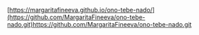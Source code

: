 [https://margaritafineeva.github.io/ono-tebe-nado/](https://github.com/MargaritaFineeva/ono-tebe-nado.git)https://github.com/MargaritaFineeva/ono-tebe-nado.git
